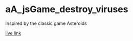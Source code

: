# aA_jsGame_destroy_viruses
Inspired by the classic game Asteroids

[live link][live]

[live]: http://lilianchen1.github.io/aA_jsGame_destroy_viruses/index.html
